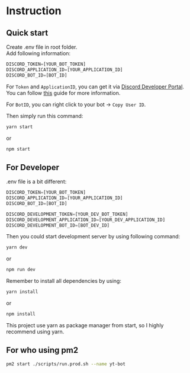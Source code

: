 # Instruction

## Quick start

Create .env file in root folder.  
Add following information:

```js
DISCORD_TOKEN=[YOUR_BOT_TOKEN]
DISCORD_APPLICATION_ID=[YOUR_APPLICATION_ID]
DISCORD_BOT_ID=[BOT_ID]
```

For `Token` and `ApplicationID`, you can get it via [Discord Developer Portal](https://discord.com/developers/docs/intro). You can follow [this](https://discordjs.guide) guide for more information.

For `BotID`, you can right click to your bot -> `Copy User ID`.   

Then simply run this command:   
```bash
yarn start
```
or
```bash
npm start
```

## For Developer

.env file is a bit different:
```js
DISCORD_TOKEN=[YOUR_BOT_TOKEN]
DISCORD_APPLICATION_ID=[YOUR_APPLICATION_ID]
DISCORD_BOT_ID=[BOT_ID]

DISCORD_DEVELOPMENT_TOKEN=[YOUR_DEV_BOT_TOKEN]
DISCORD_DEVELOPMENT_APPLICATION_ID=[YOUR_DEV_APPLICATION_ID]
DISCORD_DEVELOPMENT_BOT_ID=[BOT_DEV_ID]
```

Then you could start development server by using following command:
```bash
yarn dev
```

or
```bash
npm run dev
```

Remember to install all dependencies by using:
```bash
yarn install
```

or
```bash
npm install
```

This project use yarn as package manager from start, so I highly recommend using yarn.

## For who using pm2

```bash
pm2 start ./scripts/run.prod.sh --name yt-bot
```
